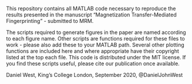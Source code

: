 This repository contains all MATLAB code necessary to reproduce the results presented in the manuscript “Magnetization Transfer-Mediated Fingerprinting” - submitted to MRM.

The scripts required to generate figures in the paper are named according to each figure name. Other scripts are functions required for these files to work - please also add these to your MATLAB path. Several other plotting functions are included here and where appropriate have their copyright listed at the top each file. This code is distributed under the MIT license. If you find these scripts useful, please cite our publication once available.

Daniel West, King’s College London, September 2020, @DanielJohnWest

